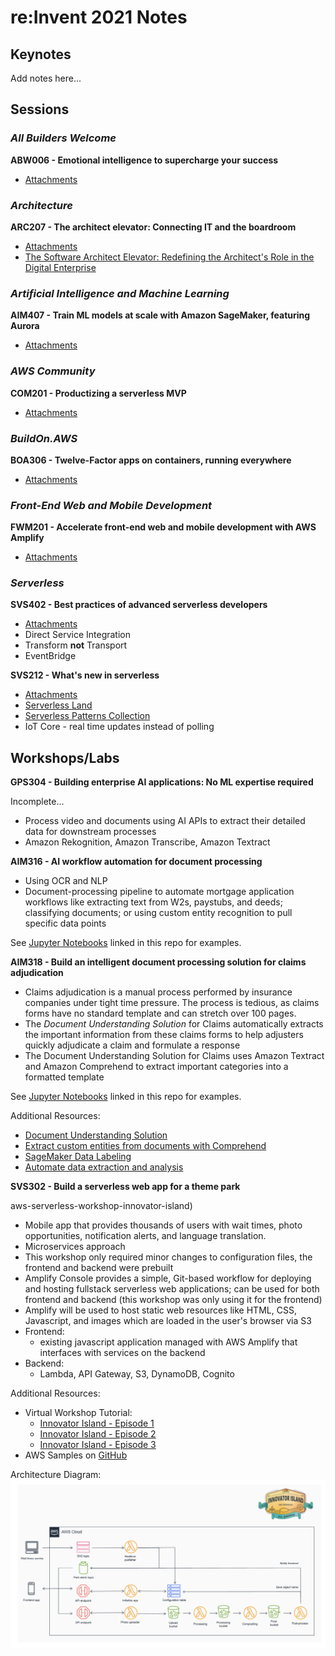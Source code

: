 # re:Invent 2021 Notes

## Keynotes

Add notes here...

## Sessions

### _All Builders Welcome_

**ABW006 - Emotional intelligence to supercharge your success**

- [Attachments](https://mplay-assets.s3.amazonaws.com/sites/awsreinv21/_uploads/assets/mtekdpkyxnzwrqms_awsreinv21.pdf)


### _Architecture_

**ARC207 - The architect elevator: Connecting IT and the boardroom**

- [Attachments](https://mplay-assets.s3.amazonaws.com/sites/awsreinv21/_uploads/assets/eftwbaoydmzmmisz_awsreinv21.pdf)
- [The Software Architect Elevator: Redefining the Architect's Role in the Digital Enterprise](https://www.amazon.com/dp/1492077542/ref=cm_sw_em_r_mt_dp_M2EFWZDNS45HFNGT1MT9)


### _Artificial Intelligence and Machine Learning_

**AIM407 - Train ML models at scale with Amazon SageMaker, featuring Aurora**

- [Attachments](https://mplay-assets.s3.amazonaws.com/sites/awsreinv21/_uploads/assets/vrgrejedaopdwmbj_awsreinv21.pdf)

### _AWS Community_

**COM201 - Productizing a serverless MVP**

- [Attachments](https://mplay-assets.s3.amazonaws.com/sites/awsreinv21/_uploads/assets/ktqnirsczmpmqbgf_awsreinv21.pdf)

### _BuildOn.AWS_

**BOA306 - Twelve-Factor apps on containers, running everywhere**

- [Attachments](https://mplay-assets.s3.amazonaws.com/sites/awsreinv21/_uploads/assets/dlqtalkwopenrtga_awsreinv21.pdf)

### _Front-End Web and Mobile Development_

**FWM201 - Accelerate front-end web and mobile development with AWS Amplify**

- [Attachments](https://mplay-assets.s3.amazonaws.com/sites/awsreinv21/_uploads/assets/zizkefztgxznbgir_awsreinv21.pdf)

### _Serverless_

**SVS402 - Best practices of advanced serverless developers**

- [Attachments](https://mplay-assets.s3.amazonaws.com/sites/awsreinv21/_uploads/assets/btvyaspjqnxobxin_awsreinv21.pdf)
- Direct Service Integration
- Transform **not** Transport
- EventBridge

**SVS212 - What's new in serverless**

- [Attachments](https://mplay-assets.s3.amazonaws.com/sites/awsreinv21/_uploads/assets/rgktbxkmahyarsav_awsreinv21.pdf)
- [Serverless Land](https://serverlessland.com/)
- [Serverless Patterns Collection](https://serverlessland.com/patterns)
- IoT Core - real time updates instead of polling


## Workshops/Labs

**GPS304 - Building enterprise AI applications: No ML expertise required**

Incomplete...

- Process video and documents using AI APIs to extract their detailed data for downstream processes
- Amazon Rekognition, Amazon Transcribe, Amazon Textract

**AIM316 - AI workflow automation for document processing**

- Using OCR and NLP
- Document-processing pipeline to automate mortgage application workflows like extracting text from W2s, paystubs, and deeds; classifying documents; or using custom entity recognition to pull specific data points

See [Jupyter Notebooks](/notebooks/aim316_document_processing) linked in this repo for examples.


**AIM318 - Build an intelligent document processing solution for claims adjudication**

- Claims adjudication is a manual process performed by insurance companies under tight time pressure. The process is tedious, as claims forms have no standard template and can stretch over 100 pages.
- The _Document Understanding Solution_ for Claims automatically extracts the important information from these claims forms to help adjusters quickly adjudicate a claim and formulate a response
- The Document Understanding Solution for Claims uses Amazon Textract and Amazon Comprehend to extract important categories into a formatted template

See [Jupyter Notebooks](/notebooks/aim318_idp) linked in this repo for examples.

Additional Resources:
- [Document Understanding Solution](https://aws.amazon.com/about-aws/whats-new/2020/11/introducing-document-understanding-solution/)
- [Extract custom entities from documents with Comprehend](https://aws.amazon.com/about-aws/whats-new/2021/09/amazon-comprehend-extract-entities-native-format/)
- [SageMaker Data Labeling](https://aws.amazon.com/sagemaker/data-labeling/)
- [Automate data extraction and analysis](https://aws.amazon.com/machine-learning/ml-use-cases/document-processing/)

**SVS302 - Build a serverless web app for a theme park**

aws-serverless-workshop-innovator-island)
- Mobile app that provides thousands of users with wait times, photo opportunities, notification alerts, and language translation.
- Microservices approach
- This workshop only required minor changes to configuration files, the frontend and backend were prebuilt
- Amplify Console provides a simple, Git-based workflow for deploying and hosting fullstack serverless web applications; can be used for both frontend and backend (this workshop was only using it for the frontend)
- Amplify will be used to host static web resources like HTML, CSS, Javascript, and images which are loaded in the user's browser via S3
- Frontend:
  - existing javascript application managed with AWS Amplify that interfaces with services on the backend
- Backend:
  - Lambda, API Gateway, S3, DynamoDB, Cognito

Additional Resources:
- Virtual Workshop Tutorial:
  - [Innovator Island - Episode 1](https://www.youtube.com/watch?v=GhZpSYQ6F9M)
  - [Innovator Island - Episode 2](https://www.youtube.com/watch?v=EhgOoFbCID0)
  - [Innovator Island - Episode 3](https://www.youtube.com/watch?v=aNgmgZjzNr4)
- AWS Samples on [GitHub](https://github.com/aws-samples/aws-serverless-workshop-innovator-island)

Architecture Diagram:
![Innovator Island](/images/innovator-island-architecture.png?raw=true)
